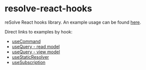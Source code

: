 # **resolve-react-hooks**

reSolve React hooks library. An example usage can be found [here](https://github.com/reimagined/resolve/tree/master/examples/shopping-list-with-hooks).

Direct links to examples by hook:
* [useCommand](https://github.com/reimagined/resolve/blob/master/examples/shopping-list-with-hooks/client/components/ShoppingListCreator.js)
* [useQuery - read model](https://github.com/reimagined/resolve/blob/master/examples/shopping-list-with-hooks/client/components/MyLists.js)
* [useQuery - view model](https://github.com/reimagined/resolve/blob/master/examples/shopping-list-with-hooks/client/components/ShoppingList.js)
* [useStaticResolver](https://github.com/reimagined/resolve/blob/master/examples/shopping-list-with-hooks/client/components/Header.js)
* [useSubscription](https://github.com/reimagined/resolve/blob/master/examples/shopping-list-with-hooks/client/components/ShoppingList.js)





